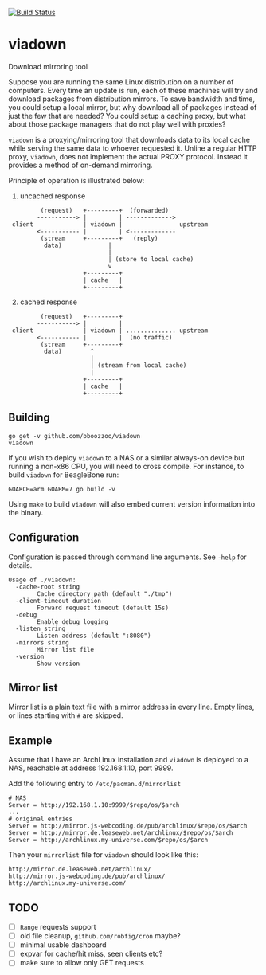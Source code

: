 [![Build Status](https://travis-ci.org/bboozzoo/viadown.svg?branch=master)](https://travis-ci.org/bboozzoo/viadown)

# viadown
Download mirroring tool

Suppose you are running the same Linux distribution on a number of computers.
Every time an update is run, each of these machines will try and download
packages from distribution mirrors. To save bandwidth and time, you could setup
a local mirror, but why download all of packages instead of just the few that
are needed? You could setup a caching proxy, but what about those package
managers that do not play well with proxies?

`viadown` is a proxying/mirroring tool that downloads data to its local cache
while serving the same data to whoever requested it. Unline a regular HTTP
proxy, `viadown`, does not implement the actual PROXY protocol. Instead it
provides a method of on-demand mirroring.

Principle of operation is illustrated below:

1. uncached response

```
         (request)   +---------+  (forwarded)
        -----------> |         | ------------->
 client              | viadown |                upstream
        <----------- |         | <-------------
         (stream     +---------+   (reply)
          data)             |
                            |
                            | (store to local cache)
                            v
                     +---------+
                     | cache   |
                     +---------+
```

2. cached response

```
         (request)   +---------+
        -----------> |         |
 client              | viadown | .............. upstream
        <----------- |         |  (no traffic)
         (stream     +---------+
          data)        ^
                       |
                       | (stream from local cache)
                       |
                     +---------+
                     | cache   |
                     +---------+
```

## Building

```
go get -v github.com/bboozzoo/viadown
viadown
```

If you wish to deploy `viadown` to a NAS or a similar always-on device but
running a non-x86 CPU, you will need to cross compile. For instance, to build
`viadown` for BeagleBone run:

```
GOARCH=arm GOARM=7 go build -v
```

Using `make` to build `viadown` will also embed current version information into
the binary.

## Configuration

Configuration is passed through command line arguments. See `-help` for details.

```
Usage of ./viadown:
  -cache-root string
        Cache directory path (default "./tmp")
  -client-timeout duration
        Forward request timeout (default 15s)
  -debug
        Enable debug logging
  -listen string
        Listen address (default ":8080")
  -mirrors string
        Mirror list file
  -version
        Show version
```

## Mirror list

Mirror list is a plain text file with a mirror address in every line. Empty
lines, or lines starting with `#` are skipped.

## Example

Assume that I have an ArchLinux installation and `viadown` is deployed to a NAS,
reachable at address 192.168.1.10, port 9999.

Add the following entry to `/etc/pacman.d/mirrorlist`

```
# NAS
Server = http://192.168.1.10:9999/$repo/os/$arch
...
# original entries
Server = http://mirror.js-webcoding.de/pub/archlinux/$repo/os/$arch
Server = http://mirror.de.leaseweb.net/archlinux/$repo/os/$arch
Server = http://archlinux.my-universe.com/$repo/os/$arch

```

Then your `mirrorlist` file for `viadown` should look like this:

```
http://mirror.de.leaseweb.net/archlinux/
http://mirror.js-webcoding.de/pub/archlinux/
http://archlinux.my-universe.com/

```

## TODO

- [ ] `Range` requests support
- [ ] old file cleanup, `github.com/robfig/cron` maybe?
- [ ] minimal usable dashboard
- [ ] expvar for cache/hit miss, seen clients etc?
- [ ] make sure to allow only GET requests

